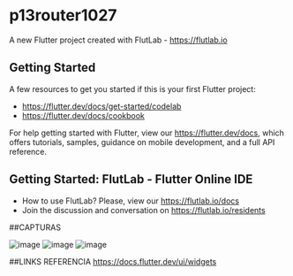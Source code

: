 # p13router1027

A new Flutter project created with FlutLab - https://flutlab.io

## Getting Started

A few resources to get you started if this is your first Flutter project:

- https://flutter.dev/docs/get-started/codelab
- https://flutter.dev/docs/cookbook

For help getting started with Flutter, view our
https://flutter.dev/docs, which offers tutorials,
samples, guidance on mobile development, and a full API reference.

## Getting Started: FlutLab - Flutter Online IDE

- How to use FlutLab? Please, view our https://flutlab.io/docs
- Join the discussion and conversation on https://flutlab.io/residents

##CAPTURAS

![image](https://github.com/SanchezB128/Desafios/assets/143743573/41845e5e-0b3c-4456-8390-62515ca59555)
![image](https://github.com/SanchezB128/Desafios/assets/143743573/31f4fb2f-dd44-402f-b5aa-1aaba50be396)
![image](https://github.com/SanchezB128/Desafios/assets/143743573/fe711c96-0b0c-4142-b80b-3768b0cb2260)



##LINKS REFERENCIA
https://docs.flutter.dev/ui/widgets
